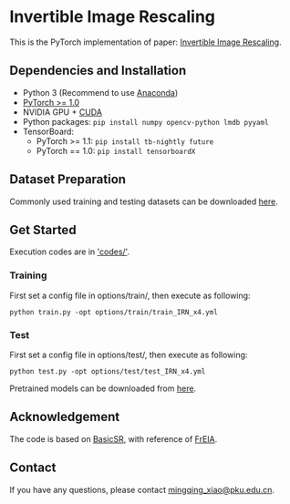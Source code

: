 # Invertible Image Rescaling
This is the PyTorch implementation of paper: [Invertible Image Rescaling](https://arxiv.org/abs/2005.05650).

## Dependencies and Installation
- Python 3 (Recommend to use [Anaconda](https://www.anaconda.com/download/#linux))
- [PyTorch >= 1.0](https://pytorch.org/)
- NVIDIA GPU + [CUDA](https://developer.nvidia.com/cuda-downloads)
- Python packages: `pip install numpy opencv-python lmdb pyyaml`
- TensorBoard: 
  - PyTorch >= 1.1: `pip install tb-nightly future`
  - PyTorch == 1.0: `pip install tensorboardX`
  
## Dataset Preparation
Commonly used training and testing datasets can be downloaded [here](https://github.com/xinntao/BasicSR/wiki/Prepare-datasets-in-LMDB-format).

## Get Started
Execution codes are in ['codes/'](https://github.com/mingqing/Invertible-Image-Rescaling/tree/master/codes/options).

### Training
First set a config file in options/train/, then execute as following:

	python train.py -opt options/train/train_IRN_x4.yml

### Test
First set a config file in options/test/, then execute as following:

	python test.py -opt options/test/test_IRN_x4.yml

Pretrained models can be downloaded from [here](https://drive.google.com/drive/folders/1K-DmWU7fO5Rf6EOmeW-8WEmhQQmX1pn7?usp=sharing).

## Acknowledgement
The code is based on [BasicSR](https://github.com/xinntao/BasicSR), with reference of [FrEIA](https://github.com/VLL-HD/FrEIA).

## Contact
If you have any questions, please contact <mingqing_xiao@pku.edu.cn>.
